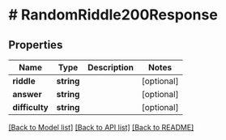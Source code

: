 # # RandomRiddle200Response

## Properties

Name | Type | Description | Notes
------------ | ------------- | ------------- | -------------
**riddle** | **string** |  | [optional]
**answer** | **string** |  | [optional]
**difficulty** | **string** |  | [optional]

[[Back to Model list]](../../README.md#models) [[Back to API list]](../../README.md#endpoints) [[Back to README]](../../README.md)

